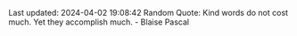 Last updated: 2024-04-02 19:08:42
Random Quote: Kind words do not cost much. Yet they accomplish much. - Blaise Pascal